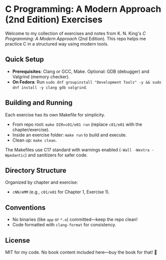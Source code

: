 # C Programming: A Modern Approach (2nd Edition) Exercises

Welcome to my collection of exercises and notes from K. N. King's *C Programming: A Modern Approach* (2nd Edition). This repo helps me practice C in a structured way using modern tools.

## Quick Setup
- **Prerequisites**: Clang or GCC, Make. Optional: GDB (debugger) and Valgrind (memory checker).
- **On Fedora**: Run `sudo dnf groupinstall "Development Tools" -y && sudo dnf install -y clang gdb valgrind`.

## Building and Running
Each exercise has its own Makefile for simplicity.
- From repo root: `make DIR=c01/e01 run` (replace `c01/e01` with the chapter/exercise).
- Inside an exercise folder: `make run` to build and execute.
- Clean up: `make clean`.

The Makefiles use C17 standard with warnings enabled (`-Wall -Wextra -Wpedantic`) and sanitizers for safer code.

## Directory Structure
Organized by chapter and exercise:
- `cNN/eMM` (e.g., `c01/e01` for Chapter 1, Exercise 1).

## Conventions
- No binaries (like `app` or `*.o`) committed—keep the repo clean!
- Code formatted with `clang-format` for consistency.

## License
MIT for my code. No book content included here—buy the book for that! 📖
